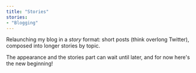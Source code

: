 ```yaml
---
title: "Stories"
stories:
- "Blogging"
---
```


Relaunching my blog in a _story_ format: short posts (think overlong Twitter),
composed into longer stories by topic.

The appearance and the stories part can wait until later, and for now here's
the new beginning!
